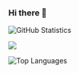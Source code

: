 ### Hi there 👋
![GitHub Statistics](https://github-readme-stats.vercel.app/api?username=ansieger&count_private=true&show_icons=true&theme=github_dark&include_all_commits=true)

![](https://media2.giphy.com/media/tkApIfibjeWt1ufWwj/giphy.gif?cid=ecf05e471bjf2k4t448v3x1w4qpciai9250x0gvnnrkj36o1&rid=giphy.gif&ct=g)

![Top Languages](https://github-readme-stats.vercel.app/api/top-langs/?username=ansieger&theme=Gradient&hide=html,css&count_private=true&show_icons=true&layout=compact)



<!--
**AnSieger/AnSieger** is a ✨ _special_ ✨ repository because its `README.md` (this file) appears on your GitHub profile.

Here are some ideas to get you started:

- 🔭 I’m currently working on ...
- 🌱 I’m currently learning ...
- 👯 I’m looking to collaborate on ...
- 🤔 I’m looking for help with ...
- 💬 Ask me about ...
- 📫 How to reach me: ...
- 😄 Pronouns: ...
- ⚡ Fun fact: ...
-->
